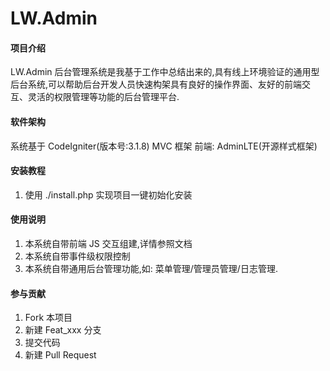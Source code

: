 # LW.Admin

#### 项目介绍
LW.Admin 后台管理系统是我基于工作中总结出来的,具有线上环境验证的通用型后台系统,可以帮助后台开发人员快速构架具有良好的操作界面、友好的前端交互、灵活的权限管理等功能的后台管理平台.

#### 软件架构
系统基于 CodeIgniter(版本号:3.1.8) MVC 框架
前端: AdminLTE(开源样式框架)


#### 安装教程

1. 使用 ./install.php 实现项目一键初始化安装

#### 使用说明

1. 本系统自带前端 JS 交互组建,详情参照文档
2. 本系统自带事件级权限控制
3. 本系统自带通用后台管理功能,如: 菜单管理/管理员管理/日志管理.

#### 参与贡献

1. Fork 本项目
2. 新建 Feat_xxx 分支
3. 提交代码
4. 新建 Pull Request